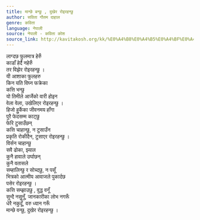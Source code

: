 ```yaml
---
title: मान्छे बन्छु , दुखेर रोइरहन्छु
author: सविता गौतम दाहाल
genre: कविता
language: नेपाली
source: नेपाली - कविता कोश
source_link: http://kavitakosh.org/kk/%E0%A4%B8%E0%A4%B5%E0%A4%BF%E0%A4%A4%E0%A4%BE_%E0%A4%97%E0%A5%8C%E0%A4%A4%E0%A4%AE_%E0%A4%A6%E0%A4%BE%E0%A4%B9%E0%A4%BE%E0%A4%B2
---
```


लाग्दछ फुलमात्र हेरुँ  
काडाँ हेर्दै नहेरुँ  
तर विझेर रोइरहन्छु ।  
यी आशाका फुलहरु  
किन यति विघ्न फक्रेका  
कत्ति भन्छु  
यो तिमीले आर्जेको वारी होइन  
वेला वेला, उखेलिएर रोइरहन्छु ।  
हिजो हुुर्केका जीवनमय हाँगा  
पुरै फेदसम्म काट्छु  
फेरि टुसाउँछन्  
कत्ति चाहान्छु, न टुसाउँन  
प्रकृति रोकीदैन, टुसाएर रोइरहन्छु ।  
विर्सन चाहान्छु  
सवै ढोका, झ्याल  
कुनै हावाले उर्घाछन्  
कुनै वतासले  
सम्हालिन्छु र सोच्दछु, न पसूँ  
भित्रको आत्मीय आवाजले पुकार्दछ  
पसेर रोइरहन्छु ।  
कत्ति सम्झाउछु , वुद्ध वनूँ  
सुन्दै नसुुनूँ, जानकारीका लोभ नगरूँ  
धेरै नकुदूँ, वरु ध्यान गरूँ  
मान्छे वन्छु, दुखेर रोइरहन्छु ।
